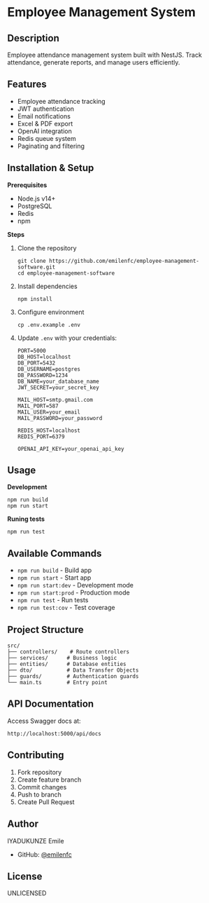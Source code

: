 # Employee Management System

## Description 
Employee attendance management system built with NestJS. Track attendance, generate reports, and manage users efficiently.

## Features
- Employee attendance tracking
- JWT authentication
- Email notifications
- Excel & PDF export
- OpenAI integration
- Redis queue system
- Paginating  and filtering

## Installation & Setup

**Prerequisites**
- Node.js v14+
- PostgreSQL
- Redis
- npm

**Steps**

1. Clone the repository
   ```
   git clone https://github.com/emilenfc/employee-management-software.git
   cd employee-management-software
   ```

2. Install dependencies
   ```
   npm install
   ```

3. Configure environment
   ```
   cp .env.example .env
   ```

4. Update `.env` with your credentials:
   ```
   PORT=5000
   DB_HOST=localhost
   DB_PORT=5432
   DB_USERNAME=postgres
   DB_PASSWORD=1234
   DB_NAME=your_database_name
   JWT_SECRET=your_secret_key
   
   MAIL_HOST=smtp.gmail.com
   MAIL_PORT=587
   MAIL_USER=your_email
   MAIL_PASSWORD=your_password
   
   REDIS_HOST=localhost
   REDIS_PORT=6379
   
   OPENAI_API_KEY=your_openai_api_key
   ```

## Usage

**Development**
```
npm run build
npm run start
```
**Runing tests**
```
npm run test
```
## Available Commands
- `npm run build` - Build app
- `npm run start` - Start app
- `npm run start:dev` - Development mode
- `npm run start:prod` - Production mode
- `npm run test` - Run tests
- `npm run test:cov` - Test coverage

## Project Structure
```
src/
├── controllers/    # Route controllers
├── services/      # Business logic
├── entities/      # Database entities
├── dto/           # Data Transfer Objects
├── guards/        # Authentication guards
└── main.ts        # Entry point
```

## API Documentation
Access Swagger docs at:
```
http://localhost:5000/api/docs
```

## Contributing
1. Fork repository
2. Create feature branch
3. Commit changes
4. Push to branch
5. Create Pull Request

## Author
IYADUKUNZE Emile
- GitHub: [@emilenfc](https://github.com/emilenfc)

## License
UNLICENSED